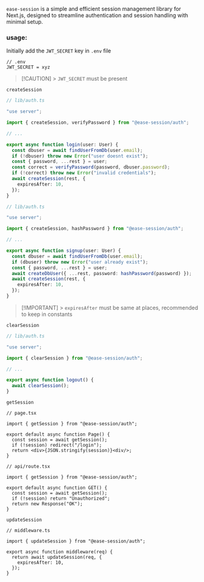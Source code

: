 `ease-session` is a simple and efficient session management library for Next.js, designed to streamline authentication and session handling with minimal setup.

### usage:

Initially add the `JWT_SECRET` key in `.env` file

```
// .env
JWT_SECRET = xyz
```

> [!CAUTION] > `JWT_SECRET` must be present

`createSession`

```ts
// lib/auth.ts

"use server";

import { createSession, verifyPassword } from "@ease-session/auth";

// ...

export async function login(user: User) {
  const dbuser = await findUserFromDb(user.email);
  if (!dbuser) throw new Error("user doesnt exist");
  const { password, ...rest } = user;
  const correct = verifyPassword(password, dbuser.password);
  if (!correct) throw new Error("invalid credentials");
  await createSession(rest, {
    expiresAfter: 10,
  });
}
```

```ts
// lib/auth.ts

"use server";

import { createSession, hashPassword } from "@ease-session/auth";

// ...

export async function signup(user: User) {
  const dbuser = await findUserFromDb(user.email);
  if (dbuser) throw new Error("user already exist");
  const { password, ...rest } = user;
  await createDbUser({ ...rest, password: hashPassword(password) });
  await createSession(rest, {
    expiresAfter: 10,
  });
}
```

> [!IMPORTANT] > `expiresAfter` must be same at places, recommended to keep in constants

`clearSession`

```ts
// lib/auth.ts

"use server";

import { clearSession } from "@ease-session/auth";

// ...

export async function logout() {
  await clearSession();
}
```

`getSession`

```tsx
// page.tsx

import { getSession } from "@ease-session/auth";

export default async function Page() {
  const session = await getSession();
  if (!session) redirect("/login");
  return <div>{JSON.stringify(session)}<div/>;
}
```

```tsx
// api/route.tsx

import { getSession } from "@ease-session/auth";

export default async function GET() {
  const session = await getSession();
  if (!session) return "Unauthorized";
  return new Response("OK");
}
```

`updateSession`

```tsx
// middleware.ts

import { updateSession } from "@ease-session/auth";

export async function middleware(req) {
  return await updateSession(req, {
    expiresAfter: 10,
  });
}
```
